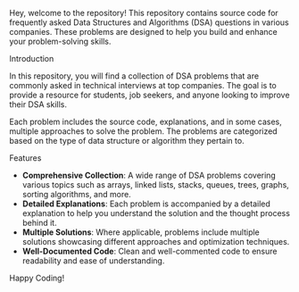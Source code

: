 Hey, welcome to the repository! This repository contains source code for frequently asked Data Structures and Algorithms (DSA) questions in various companies. These problems are designed to help you build and enhance your problem-solving skills.

Introduction

In this repository, you will find a collection of DSA problems that are commonly asked in technical interviews at top companies. The goal is to provide a resource for students, job seekers, and anyone looking to improve their DSA skills.

Each problem includes the source code, explanations, and in some cases, multiple approaches to solve the problem. The problems are categorized based on the type of data structure or algorithm they pertain to.

Features

- **Comprehensive Collection**: A wide range of DSA problems covering various topics such as arrays, linked lists, stacks, queues, trees, graphs, sorting algorithms, and more.
- **Detailed Explanations**: Each problem is accompanied by a detailed explanation to help you understand the solution and the thought process behind it.
- **Multiple Solutions**: Where applicable, problems include multiple solutions showcasing different approaches and optimization techniques.
- **Well-Documented Code**: Clean and well-commented code to ensure readability and ease of understanding.


Happy Coding!

